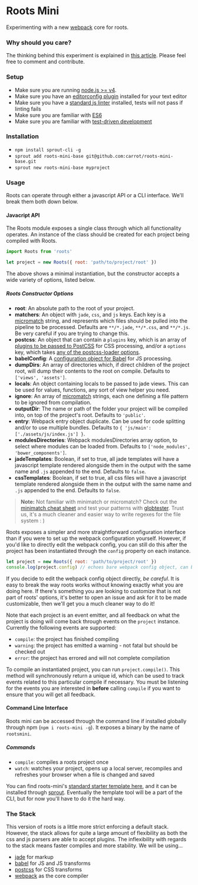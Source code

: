 # Roots Mini

Experimenting with a new [webpack](http://webpack.github.io) core for roots.

### Why should you care?

The thinking behind this experiment is explained in [this article](https://medium.com/@jescalan/eaa10c75eb22). Please feel free to comment and contribute.

### Setup

- Make sure you are running [node.js >= v4](https://nodejs.org/en/).
- Make sure you have an [editorconfig plugin](http://editorconfig.org/#download) installed for your text editor
- Make sure you have a [standard js linter](http://standardjs.com/index.html#usage) installed, tests will not pass if linting fails
- Make sure you are familiar with [ES6](https://medium.com/sons-of-javascript/javascript-an-introduction-to-es6-1819d0d89a0f)
- Make sure you are familiar with [test-driven development](https://www.wikiwand.com/en/Test-driven_development)

### Installation

- `npm install sprout-cli -g`
- `sprout add roots-mini-base git@github.com:carrot/roots-mini-base.git`
- `sprout new roots-mini-base myproject`

### Usage

Roots can operate through either a javascript API or a CLI interface. We'll break them both down below.

#### Javacript API

The Roots module exposes a single class through which all functionality operates. An instance of the class should be created for each project being compiled with Roots.

```js
import Roots from 'roots'

let project = new Roots({ root: 'path/to/project/root' })
```

The above shows a minimal instantiation, but the constructor accepts a wide variety of options, listed below.

##### Roots Constructor Options

- **root**: An absolute path to the root of your project.
- **matchers**: An object with `jade`, `css`, and `js` keys. Each key is a [micromatch](https://github.com/jonschlinkert/micromatch) string, and represents which files should be pulled into the pipeline to be processed. Defaults are `**/*.jade`, `**/*.css`, and `**/*.js`. Be very careful if you are trying to change this.
- **postcss**: An object that can contain a `plugins` key, which is an array of [plugins to be passed to PostCSS](http://postcss.parts/) for CSS processing, and/or a `options` key, which takes [any of the postcss-loader options](https://github.com/postcss/postcss-loader#custom-syntaxes).
- **babelConfig**: A [configuration object for Babel](http://babeljs.io/docs/usage/options/) for JS processing.
- **dumpDirs**: An array of directories which, if direct children of the project root, will dump their contents to the root on compile. Defaults to `['views', 'assets']`.
- **locals**: An object containing locals to be passed to jade views. This can be used for values, functions, any sort of view helper you need.
- **ignore**: An array of [micromatch](https://github.com/jonschlinkert/micromatch) strings, each one defining a file pattern to be ignored from compilation.
- **outputDir**: The name or path of the folder your project will be compiled into, on top of the project's root. Defaults to `'public'`.
- **entry**: Webpack entry object duplicate. Can be used for code splitting and/or to use multiple bundles. Defaults to `{ 'js/main': ['./assets/js/index.js'] }`.
- **modulesDirectories**: Webpack modulesDirectories array option, to select where modules can be loaded from. Defaults to `['node_modules', 'bower_components']`.
- **jadeTemplates**: Boolean, if set to true, all jade templates will have a javascript template rendered alongside them in the output with the same name and `.js` appended to the end. Defaults to `false`.
- **cssTemplates**: Boolean, if set to true, all css files will have a javascript template rendered alongside them in the output with the same name and `.js` appended to the end. Defaults to `false`.

> **Note:** Not familiar with minimatch or micromatch? Check out the [minimatch cheat sheet](https://github.com/motemen/minimatch-cheat-sheet) and test your patterns with [globtester](http://www.globtester.com). Trust us, it's a much cleaner and easier way to write regexes for the file system : )

Roots exposes a simpler and more straightforward configuration interface than if you were to set up the webpack configuration yourself. However, if you'd like to directly edit the webpack config, you can still do this after the project has been instantiated through the `config` property on each instance.

```js
let project = new Roots({ root: 'path/to/project/root' })
console.log(project.config) // echoes bare webpack config object, can be edited
```

If you decide to edit the webpack config object directly, *be careful*. It is easy to break the way roots works without knowing exactly what you are doing here. If there's something you are looking to customize that is not part of roots' options, it's better to open an issue and ask for it to be made customizable, then we'll get you a much cleaner way to do it!

Note that each project is an event emitter, and all feedback on what the project is doing will come back through events on the `project` instance. Currently the following events are supported:

- `compile`: the project has finished compiling
- `warning`: the project has emitted a warning - not fatal but should be checked out
- `error`: the project has errored and will not complete compilation

To compile an instantiated project, you can run `project.compile()`. This method will synchronously return a unique id, which can be used to track events related to this particular compile if necessary. You must be listening for the events you are interested in **before** calling `compile` if you want to ensure that you will get all feedback.

#### Command Line Interface

Roots mini can be accessed through the command line if installed globally through npm (`npm i roots-mini -g`). It exposes a binary by the name of `rootsmini`.

##### Commands

- `compile`: compiles a roots project once
- `watch`: watches your project, opens up a local server, recompiles and refreshes your browser when a file is changed and saved

You can find roots-mini's [standard starter template here](https://github.com/carrot/roots-mini-base), and it can be installed through [sprout](https://github.com/carrot/sprout). Eventually the template tool will be a part of the CLI, but for now you'll have to do it the hard way.

### The Stack

This version of roots is a little more strict enforcing a default stack. However, the stack allows for quite a large amount of flexibility as both the css and js parsers are able to accept plugins. The inflexibility with regards to the stack means faster compiles and more stability. We will be using...

- [jade](http://jade-lang.com/) for markup
- [babel](https://babeljs.io/) for JS and JS transforms
- [postcss](https://github.com/postcss/postcss) for CSS transforms
- [webpack](http://webpack.github.io) as the core compiler
